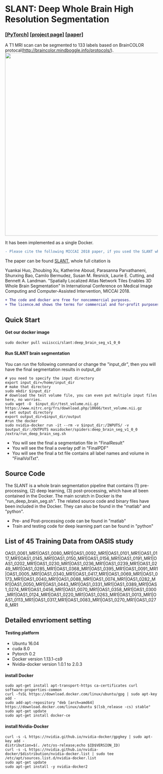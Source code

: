 # SLANT: Deep Whole Brain High Resolution Segmentation 
### [[PyTorch]](https://github.com/MASILab/SLANTbrainSeg/tree/master/python) [[project page]](https://github.com/MASILab/SLANTbrainSeg/)   [[paper]](https://arxiv.org/pdf/1806.00546.pdf)

A T1 MRI scan can be segmented to 133 labels based on BrainCOLOR protocal(http://braincolor.mindboggle.info/protocols/).
<img src="https://github.com/MASILab/SLANTbrainSeg/blob/master/screenshot/test_volume_result.jpg" width="600px"/>

It has been implemented as a single Docker.
```diff
- Please cite the following MICCAI 2018 paper, if you used the SLANT whole brain segmentation.
```
The paper can be found [SLANT](https://arxiv.org/pdf/1806.00546.pdf), whole full citation is

Yuankai Huo, Zhoubing Xu, Katherine Aboud, Parasanna Parvathaneni, Shunxing Bao, Camilo Bermudez, Susan M. Resnick, Laurie E. Cutting, and Bennett A. Landman.  "Spatially Localized Atlas Network Tiles Enables 3D Whole Brain Segmentation" 
In International Conference on Medical Image Computing and Computer-Assisted Intervention, MICCAI 2018. 

```diff
+ The code and docker are free for noncommercial purposes.
+ The licence.md shows the terms for commercial and for-profit purposes.
```

## Quick Start
#### Get our docker image
```
sudo docker pull vuiiscci/slant:deep_brain_seg_v1_0_0
```
#### Run SLANT brain segmentation
You can run the following command or change the "input_dir", then you will have the final segmentation results in output_dir
```
# you need to specify the input directory
export input_dir=/home/input_dir   
# make that directory
sudo mkdir $input_dir
# download the test volume file, you can even put multiple input files here, no worries.
sudo wget -O  $input_dir/test_volume.nii.gz  https://www.nitrc.org/frs/download.php/10666/test_volume.nii.gz
# set output directory
export output_dir=$input_dir/output
#run the docker
sudo nvidia-docker run -it --rm -v $input_dir:/INPUTS/ -v $output_dir:/OUTPUTS masidocker/spiders:deep_brain_seg_v1_0_0 /extra/run_deep_brain_seg.sh
```
- You will see the final a segmentation file in "FinalResult"
- You will see the final a overlay pdf in "FinalPDF"
- You will see the final a txt file contains all label names and volume in "FinalVolTxt".

## Source Code
The SLANT is a whole brain segmentation pipeline that contains (1) pre-processing, (2) deep learning, (3) post-processing, which have all been contained in the Docker. The main scratch in Docker is the "run_deep_brain_seg.sh". The related source code and binary files have been included in the Docker. They can also be found in the "matlab" and "python".

- Pre- and Post-processing code can be found in "matlab"
- Train and testing code for deep learning part can be found in "python"

## List of 45 Training Data from OASIS study
OAS1_0061_MR1|OAS1_0080_MR1|OAS1_0092_MR1|OAS1_0101_MR1|OAS1_0117_MR1|OAS1_0145_MR1|OAS1_0150_MR1|OAS1_0156_MR1|OAS1_0191_MR1|OAS1_0202_MR1|OAS1_0230_MR1|OAS1_0236_MR1|OAS1_0239_MR1|OAS1_0249_MR1|OAS1_0285_MR1|OAS1_0368_MR1|OAS1_0395_MR1|OAS1_0091_MR1|OAS1_0005_MR1|OAS1_0340_MR1|OAS1_0417_MR1|OAS1_0069_MR1|OAS1_0173_MR1|OAS1_0040_MR1|OAS1_0088_MR1|OAS1_0074_MR1|OAS1_0282_MR1|OAS1_0050_MR1|OAS1_0443_MR1|OAS1_0331_MR1|OAS1_0389_MR1|OAS1_0274_MR1|OAS1_0456_MR1|OAS1_0070_MR1|OAS1_0358_MR1|OAS1_0300_MR1|OAS1_0124_MR1|OAS1_0220_MR1|OAS1_0263_MR1|OAS1_0013_MR1|OAS1_0113_MR1|OAS1_0317_MR1|OAS1_0083_MR1|OAS1_0270_MR1|OAS1_0278_MR1

## Detailed envrioment setting  

#### Testing platform
- Ubuntu 16.04
- cuda 8.0
- Pytorch 0.2
- Docker version 1.13.1-cs9
- Nvidia-docker version 1.0.1 to 2.0.3


#### install Docker
```
sudo apt-get install apt-transport-https ca-certificates curl software-properties-common
curl -fsSL https://download.docker.com/linux/ubuntu/gpg | sudo apt-key add -
sudo add-apt-repository "deb [arch=amd64] https://download.docker.com/linux/ubuntu $(lsb_release -cs) stable"
sudo apt-get update
sudo apt-get install docker-ce
```

#### install Nvidia-Docker
```
curl -s -L https://nvidia.github.io/nvidia-docker/gpgkey | sudo apt-key add -
distribution=$(. /etc/os-release;echo $ID$VERSION_ID)
curl -s -L https://nvidia.github.io/nvidia-docker/$distribution/nvidia-docker.list | sudo tee /etc/apt/sources.list.d/nvidia-docker.list
sudo apt-get update
sudo apt-get install -y nvidia-docker2
```



